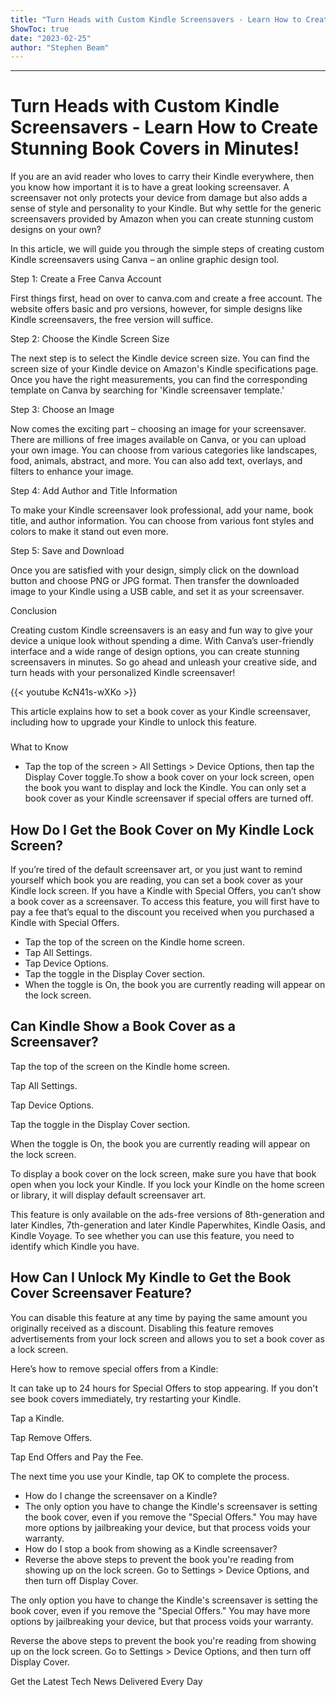 ```yaml
---
title: "Turn Heads with Custom Kindle Screensavers - Learn How to Create Stunning Book Covers in Minutes!"
ShowToc: true 
date: "2023-02-25"
author: "Stephen Beam"
---
```

*****
# Turn Heads with Custom Kindle Screensavers - Learn How to Create Stunning Book Covers in Minutes!

If you are an avid reader who loves to carry their Kindle everywhere, then you know how important it is to have a great looking screensaver. A screensaver not only protects your device from damage but also adds a sense of style and personality to your Kindle. But why settle for the generic screensavers provided by Amazon when you can create stunning custom designs on your own?

In this article, we will guide you through the simple steps of creating custom Kindle screensavers using Canva – an online graphic design tool.

Step 1: Create a Free Canva Account

First things first, head on over to canva.com and create a free account. The website offers basic and pro versions, however, for simple designs like Kindle screensavers, the free version will suffice.

Step 2: Choose the Kindle Screen Size

The next step is to select the Kindle device screen size. You can find the screen size of your Kindle device on Amazon's Kindle specifications page. Once you have the right measurements, you can find the corresponding template on Canva by searching for 'Kindle screensaver template.'

Step 3: Choose an Image

Now comes the exciting part – choosing an image for your screensaver. There are millions of free images available on Canva, or you can upload your own image. You can choose from various categories like landscapes, food, animals, abstract, and more. You can also add text, overlays, and filters to enhance your image.

Step 4: Add Author and Title Information

To make your Kindle screensaver look professional, add your name, book title, and author information. You can choose from various font styles and colors to make it stand out even more.

Step 5: Save and Download

Once you are satisfied with your design, simply click on the download button and choose PNG or JPG format. Then transfer the downloaded image to your Kindle using a USB cable, and set it as your screensaver.

Conclusion

Creating custom Kindle screensavers is an easy and fun way to give your device a unique look without spending a dime. With Canva’s user-friendly interface and a wide range of design options, you can create stunning screensavers in minutes. So go ahead and unleash your creative side, and turn heads with your personalized Kindle screensaver!

{{< youtube KcN41s-wXKo >}} 




This article explains how to set a book cover as your Kindle screensaver, including how to upgrade your Kindle to unlock this feature.

 
### 
What to Know
 
- Tap the top of the screen > All Settings > Device Options, then tap the Display Cover toggle.To show a book cover on your lock screen, open the book you want to display and lock the Kindle. You can only set a book cover as your Kindle screensaver if special offers are turned off.

 
##   How Do I Get the Book Cover on My Kindle Lock Screen?  
 

If you’re tired of the default screensaver art, or you just want to remind yourself which book you are reading, you can set a book cover as your Kindle lock screen. If you have a Kindle with Special Offers, you can’t show a book cover as a screensaver. To access this feature, you will first have to pay a fee that’s equal to the discount you received when you purchased a Kindle with Special Offers.

 
- Tap the top of the screen on the Kindle home screen.
 - Tap All Settings.
 - Tap Device Options.
 - Tap the toggle in the Display Cover section.
 - When the toggle is On, the book you are currently reading will appear on the lock screen.

 
##   Can Kindle Show a Book Cover as a Screensaver?  
 

Tap the top of the screen on the Kindle home screen.

 

Tap All Settings.

 

Tap Device Options.

 

Tap the toggle in the Display Cover section.

 

When the toggle is On, the book you are currently reading will appear on the lock screen.

 

To display a book cover on the lock screen, make sure you have that book open when you lock your Kindle. If you lock your Kindle on the home screen or library, it will display default screensaver art.

 
This feature is only available on the ads-free versions of 8th-generation and later Kindles, 7th-generation and later Kindle Paperwhites, Kindle Oasis, and Kindle Voyage. To see whether you can use this feature, you need to identify which Kindle you have.
 
##   How Can I Unlock My Kindle to Get the Book Cover Screensaver Feature?  
 

You can disable this feature at any time by paying the same amount you originally received as a discount. Disabling this feature removes advertisements from your lock screen and allows you to set a book cover as a lock screen.

 

Here’s how to remove special offers from a Kindle:

 
It can take up to 24 hours for Special Offers to stop appearing. If you don't see book covers immediately, try restarting your Kindle.
 

Tap a Kindle.

 

Tap Remove Offers.

 

Tap End Offers and Pay the Fee.

 

The next time you use your Kindle, tap OK to complete the process.

 
- How do I change the screensaver on a Kindle?
 - The only option you have to change the Kindle's screensaver is setting the book cover, even if you remove the "Special Offers." You may have more options by jailbreaking your device, but that process voids your warranty.
 - How do I stop a book from showing as a Kindle screensaver?
 - Reverse the above steps to prevent the book you're reading from showing up on the lock screen. Go to Settings > Device Options, and then turn off Display Cover.

 
The only option you have to change the Kindle's screensaver is setting the book cover, even if you remove the "Special Offers." You may have more options by jailbreaking your device, but that process voids your warranty.
 
Reverse the above steps to prevent the book you're reading from showing up on the lock screen. Go to Settings > Device Options, and then turn off Display Cover.
 

Get the Latest Tech News Delivered Every Day




